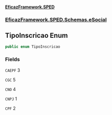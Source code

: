 #### [EficazFramework.SPED](EficazFrameworkSPED.md 'EficazFramework SPED')
### [EficazFramework.SPED.Schemas.eSocial](EficazFramework.SPED.Schemas.eSocial.md 'EficazFramework.SPED.Schemas.eSocial')

## TipoInscricao Enum

```csharp
public enum TipoInscricao
```
### Fields

<a name='EficazFramework.SPED.Schemas.eSocial.TipoInscricao.CAEPF'></a>

`CAEPF` 3

<a name='EficazFramework.SPED.Schemas.eSocial.TipoInscricao.CGC'></a>

`CGC` 5

<a name='EficazFramework.SPED.Schemas.eSocial.TipoInscricao.CNO'></a>

`CNO` 4

<a name='EficazFramework.SPED.Schemas.eSocial.TipoInscricao.CNPJ'></a>

`CNPJ` 1

<a name='EficazFramework.SPED.Schemas.eSocial.TipoInscricao.CPF'></a>

`CPF` 2